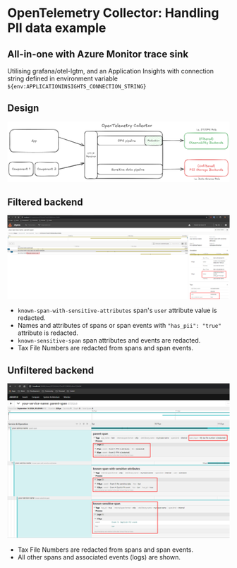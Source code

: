 # OpenTelemetry Collector: Handling PII data example

## All-in-one with Azure Monitor trace sink
Utilising grafana/otel-lgtm, and an Application Insights with connection string defined in environment variable `${env:APPLICATIONINSIGHTS_CONNECTION_STRING}`

## Design

![Design](design.png)

## Filtered backend

![Filtered backend](filtered-backend.png)

- `known-span-with-sensitive-attributes` span's `user` attribute value is redacted.
- Names and attributes of spans or span events with `"has_pii": "true"` attribute is redacted.
- `known-sensitive-span` span attributes and events are redacted.
- Tax File Numbers are redacted from spans and span events.

## Unfiltered backend

![Unfiltered backend](unfiltered-backend.png)

- Tax File Numbers are redacted from spans and span events.
- All other spans and associated events (logs) are shown.
